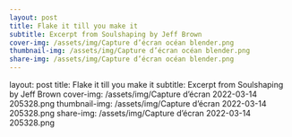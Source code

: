 ```yaml
---
layout: post
title: Flake it till you make it
subtitle: Excerpt from Soulshaping by Jeff Brown
cover-img: /assets/img/Capture d’écran océan blender.png
thumbnail-img: /assets/img/Capture d’écran océan blender.png
share-img: /assets/img/Capture d’écran océan blender.png
---
```

layout: post
title: Flake it till you make it
subtitle: Excerpt from Soulshaping by Jeff Brown
cover-img: /assets/img/Capture d’écran 2022-03-14 205328.png
thumbnail-img: /assets/img/Capture d’écran 2022-03-14 205328.png
share-img: /assets/img/Capture d’écran 2022-03-14 205328.png
